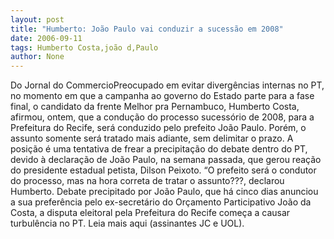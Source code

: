 ```yaml
---
layout: post
title: "Humberto: João Paulo vai conduzir a sucessão em 2008"
date: 2006-09-11
tags: Humberto Costa,joão d,Paulo
author: None
---
```

Do Jornal do CommercioPreocupado em evitar divergências internas no PT, no momento em que a campanha ao governo do Estado parte para a fase final, o candidato da frente Melhor pra Pernambuco, Humberto Costa, afirmou, ontem, que a condução do processo sucessório de 2008, para a Prefeitura do Recife, será conduzido pelo prefeito João Paulo. 
Porém, o assunto somente será tratado mais adiante, sem delimitar o prazo. A posição é uma tentativa de frear a precipitação do debate dentro do PT, devido à declaração de João Paulo, na semana passada, que gerou reação do presidente estadual petista, Dilson Peixoto. “O prefeito será o condutor do processo, mas na hora correta de tratar o assunto???, declarou Humberto.
Debate precipitado por João Paulo, que há cinco dias anunciou a sua preferência pelo ex-secretário do Orçamento Participativo João da Costa, a disputa eleitoral pela Prefeitura do Recife começa a causar turbulência no PT.
Leia mais aqui (assinantes JC e UOL). 